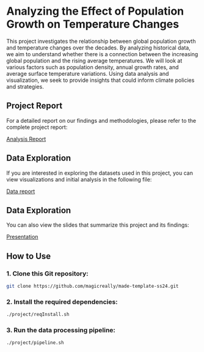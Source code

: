 # Analyzing the Effect of Population Growth on Temperature Changes

This project investigates the relationship between global population growth and temperature changes over the decades. By analyzing historical data, we aim to understand whether there is a connection between the increasing global population and the rising average temperatures. We will look at various factors such as population density, annual growth rates, and average surface temperature variations. Using data analysis and visualization, we seek to provide insights that could inform climate policies and strategies.




## Project Report

For a detailed report on our findings and methodologies, please refer to the complete project report:

[Analysis Report](./project/analysis-report.pdf)


## Data Exploration

If you are interested in exploring the datasets used in this project, you can view visualizations and initial analysis in the following file:

[Data report](./project/data-report.pdf)

## Data Exploration

You can also view the slides that summarize this project and its findings:

[Presentation](./project/slides.pdf)



## How to Use

### 1. Clone this Git repository:
```bash
git clone https://github.com/magicreally/made-template-ss24.git
```

### 2. Install the required dependencies:

```bash
./project/reqInstall.sh

```
### 3. Run the data processing pipeline:

```bash
./project/pipeline.sh

```
